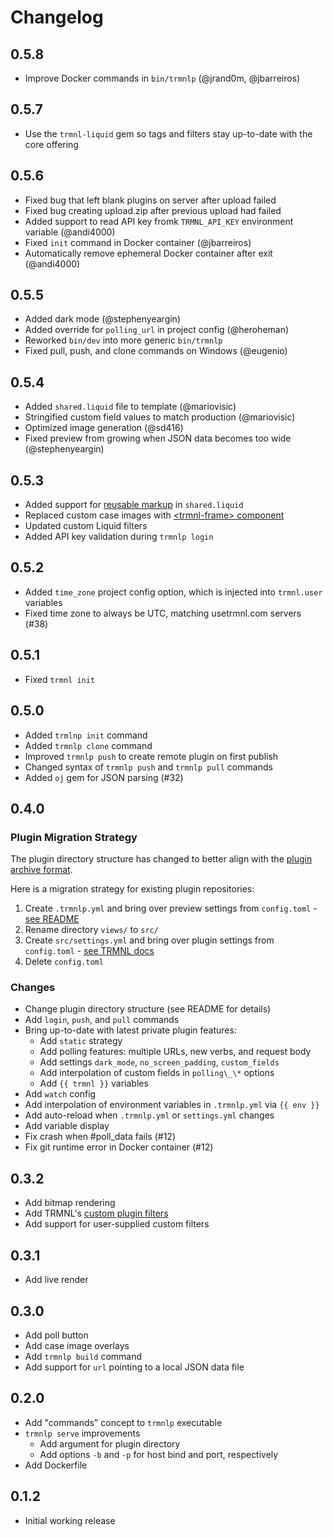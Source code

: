 # Changelog

## 0.5.8

- Improve Docker commands in `bin/trmnlp` (@jrand0m, @jbarreiros)

## 0.5.7

- Use the `trmnl-liquid` gem so tags and filters stay up-to-date with the core offering

## 0.5.6

- Fixed bug that left blank plugins on server after upload failed
- Fixed bug creating upload.zip after previous upload had failed
- Added support to read API key fromk `TRMNL_API_KEY` environment variable (@andi4000)
- Fixed `init` command in Docker container (@jbarreiros)
- Automatically remove ephemeral Docker container after exit (@andi4000)

## 0.5.5

- Added dark mode (@stephenyeargin)
- Added override for `polling_url` in project config (@heroheman)
- Reworked `bin/dev` into more generic `bin/trmnlp`
- Fixed pull, push, and clone commands on Windows (@eugenio)

## 0.5.4

- Added `shared.liquid` file to template (@mariovisic)
- Stringified custom field values to match production (@mariovisic)
- Optimized image generation (@sd416)
- Fixed preview from growing when JSON data becomes too wide (@stephenyeargin)

## 0.5.3

- Added support for [reusable markup](https://docs.usetrmnl.com/go/reusing-markup) in `shared.liquid`
- Replaced custom case images with [\<trmnl-frame\> component](https://github.com/usetrmnl/trmnl-component)
- Updated custom Liquid filters
- Added API key validation during `trmnlp login`

## 0.5.2

- Added `time_zone` project config option, which is injected into `trmnl.user` variables
- Fixed time zone to always be UTC, matching usetrmnl.com servers (#38)

## 0.5.1

- Fixed `trmnl init`

## 0.5.0

- Added `trmlnp init` command
- Added `trmnlp clone` command
- Improved `trmnlp push` to create remote plugin on first publish
- Changed syntax of `trmnlp push` and `trmnlp pull` commands
- Added `oj` gem for JSON parsing (#32)

## 0.4.0

### Plugin Migration Strategy

The plugin directory structure has changed to better align with the [plugin archive format](https://help.usetrmnl.com/en/articles/10542599-importing-and-exporting-private-plugins#h_581fb988f0). 

Here is a migration strategy for existing plugin repositories:

1. Create `.trmnlp.yml` and bring over preview settings from `config.toml` - [see README](README.md)
2. Rename directory `views/` to `src/`
3. Create `src/settings.yml` and bring over plugin settings from `config.toml` - [see TRMNL docs](https://help.usetrmnl.com/en/articles/10542599-importing-and-exporting-private-plugins#h_581fb988f0)
4. Delete `config.toml`

### Changes

- Change plugin directory structure (see README for details)
- Add `login`, `push`, and `pull` commands
- Bring up-to-date with latest private plugin features:
  - Add `static` strategy
  - Add polling features: multiple URLs, new verbs, and request body
  - Add settings `dark_mode`, `no_screen_padding`, `custom_fields`
  - Add interpolation of custom fields in `polling\_\*` options
  - Add `{{ trmnl }}` variables 
- Add `watch` config
- Add interpolation of environment variables in `.trmnlp.yml` via `{{ env }}`
- Add auto-reload when `.trmnlp.yml` or `settings.yml` changes
- Add variable display
- Fix crash when #poll_data fails (#12)
- Fix git runtime error in Docker container (#12)



## 0.3.2

- Add bitmap rendering
- Add TRMNL's [custom plugin filters](https://help.usetrmnl.com/en/articles/10347358-custom-plugin-filters)
- Add support for user-supplied custom filters

## 0.3.1

- Add live render

## 0.3.0

- Add poll button
- Add case image overlays
- Add `trmnlp build` command
- Add support for `url` pointing to a local JSON data file

## 0.2.0

- Add "commands" concept to `trmnlp` executable
- `trmnlp serve` improvements
  - Add argument for plugin directory
  - Add options `-b` and `-p` for host bind and port, respectively
- Add Dockerfile

## 0.1.2

- Initial working release
